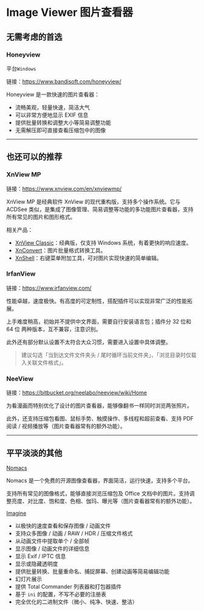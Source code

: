# Image Viewer 图片查看器

## 无需考虑的首选

### Honeyview

平台`Windows`

链接：https://www.bandisoft.com/honeyview/

Honeyview 是一款快速的图片查看器：

*   流畅美观，轻量快速，简洁大气
*   可以非常方便地显示 EXIF 信息
*   提供批量转换和调整大小等简易调整功能
*   无需解压即可直接查看压缩包中的图像

---

## 也还可以的推荐

### XnView MP

链接：https://www.xnview.com/en/xnviewmp/

XnView MP 是经典软件 XnView 的现代重构版，支持多个操作系统。它与 ACDSee 类似，是集成了图像管理、简易调整等功能的多功能图片查看器，支持所有常见的图片和图形格式。

相关产品：
- [XnView Classic](https://www.xnview.com/en/xnview/)：经典版，仅支持 Windows 系统，有着更快的响应速度。
- [XnConvert](https://www.xnview.com/en/xnconvert/)：图片批量格式转换工具。
- [XnShell](https://www.xnview.com/en/xnshell/)：右键菜单附加工具，可对图片实现快速的简单编辑。

### IrfanView

链接：https://www.irfanview.com/

性能卓越，速度极快。有高度的可定制性，搭配插件可以实现非常广泛的性能拓展。

上手难度稍高，初始并不提供中文界面，需要自行安装语言包；插件分 32 位和 64 位 两种版本，互不兼容，注意识别。

此外还有部分默认设置不太符合大众习惯，需要进入设置中具体调整。

> 建议勾选「当到达文件文件夹头 / 尾时循环当前文件夹」、「浏览目录时仅载入关联文件格式」。

### NeeView

链接：https://bitbucket.org/neelabo/neeview/wiki/Home

为看漫画而特别优化了设计的图片查看器，能够像翻书一样同时浏览两张照片。

此外，还支持压缩包看图、鼠标手势、触摸操作、多线程和超前查看、支持 PDF 阅读 / 视频播放等（图片查看器常有的额外功能）。

---

## 平平淡淡的其他

[Nomacs](https://nomacs.org/)

Nomacs 是一个免费的开源图像查看器，界面简洁，运行快速，支持多个平台。

支持所有常见的图像格式，能够直接浏览压缩包及 Office 文档中的图片。支持调整亮度、对比度、饱和度、色相、伽玛、曝光等（图片查看器常有的额外功能）。

[Imagine](https://www.nyam.pe.kr/dev/imagine/)

* 以极快的速度查看和保存图像 / 动画文件
* 支持众多图像 / 动画 / RAW / HDR / 压缩文件格式
* 从动画文件中提取单个 / 全部帧
* 显示图像 / 动画文件的详细信息
* 显示 Exif / IPTC 信息
* 显示或隐藏透明度
* 提供批量转换、批量重命名、捕捉屏幕、创建动画等简易编辑功能
* 幻灯片展示
* 提供 Total Commander 列表器和打包器插件
* 基于 `ini` 的配置，不写不必要的注册表
* 完全优化的二进制文件（微小、纯净、快速、整洁）